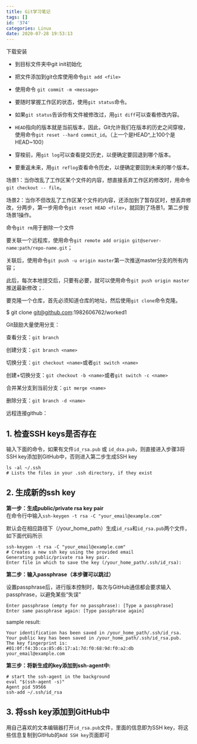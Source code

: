 ```yaml
---
title: Git学习笔记
tags: []
id: '374'
categories: Linux
date: 2020-07-28 19:53:13
---
```


下载安装

*   到目标文件夹中git init初始化
*   把文件添加到git仓库使用命令`git add <file>`
*   使用命令 `git commit -m <message>`

*   要随时掌握工作区的状态，使用`git status`命令。
*   如果`git status`告诉你有文件被修改过，用`git diff`可以查看修改内容。

*   `HEAD`指向的版本就是当前版本，因此，Git允许我们在版本的历史之间穿梭，使用命令`git reset --hard commit_id`。（上一个是HEAD^,上100个是HEAD~100）
*   穿梭前，用`git log`可以查看提交历史，以便确定要回退到哪个版本。
*   要重返未来，用`git reflog`查看命令历史，以便确定要回到未来的哪个版本。

场景1：当你改乱了工作区某个文件的内容，想直接丢弃工作区的修改时，用命令`git checkout -- file`。

场景2：当你不但改乱了工作区某个文件的内容，还添加到了暂存区时，想丢弃修改，分两步，第一步用命令`git reset HEAD <file>`，就回到了场景1，第二步按场景1操作。

命令`git rm`用于删除一个文件


要关联一个远程库，使用命令`git remote add origin git@server-name:path/repo-name.git`；

关联后，使用命令`git push -u origin master`第一次推送master分支的所有内容；

此后，每次本地提交后，只要有必要，就可以使用命令`git push origin master`推送最新修改；.

要克隆一个仓库，首先必须知道仓库的地址，然后使用`git clone`命令克隆。

$ git clone git@github.com:1982606762/worked1

Git鼓励大量使用分支：

查看分支：`git branch`

创建分支：`git branch <name>`

切换分支：`git checkout <name>`或者`git switch <name>`

创建+切换分支：`git checkout -b <name>`或者`git switch -c <name>`

合并某分支到当前分支：`git merge <name>`

删除分支：`git branch -d <name>`

远程连接github：

## 1\. 检查SSH keys是否存在

输入下面的命令，如果有文件`id_rsa.pub` 或 `id_dsa.pub`，则直接进入步骤3将SSH key添加到GitHub中，否则进入第二步生成SSH key

```
ls -al ~/.ssh
# Lists the files in your .ssh directory, if they exist
```

## 2\. 生成新的ssh key

**第一步：生成public/private rsa key pair**  
在命令行中输入`ssh-keygen -t rsa -C "your_email@example.com"`

默认会在相应路径下（/your\_home\_path）生成`id_rsa`和`id_rsa.pub`两个文件，如下面代码所示

```
ssh-keygen -t rsa -C "your_email@example.com"
# Creates a new ssh key using the provided email
Generating public/private rsa key pair.
Enter file in which to save the key (/your_home_path/.ssh/id_rsa):
```

**第二步：输入passphrase（本步骤可以跳过）**

设置passphrase后，进行版本控制时，每次与GitHub通信都会要求输入passphrase，以避免某些“失误”

```
Enter passphrase (empty for no passphrase): [Type a passphrase]
Enter same passphrase again: [Type passphrase again]
```

sample result:

```
Your identification has been saved in /your_home_path/.ssh/id_rsa.
Your public key has been saved in /your_home_path/.ssh/id_rsa.pub.
The key fingerprint is:
#01:0f:f4:3b:ca:85:d6:17:a1:7d:f0:68:9d:f0:a2:db your_email@example.com
```

**第三步：将新生成的key添加到ssh-agent中:**

```
# start the ssh-agent in the background
eval "$(ssh-agent -s)"
Agent pid 59566
ssh-add ~/.ssh/id_rsa
```

## 3\. 将ssh key添加到GitHub中

用自己喜欢的文本编辑器打开`id_rsa.pub`文件，里面的信息即为SSH key，将这些信息复制到GitHub的`Add SSH key`页面即可